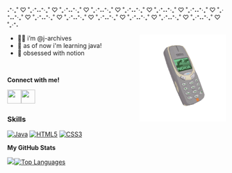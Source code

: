 ˖⁺‧₊˚ ♡ ˚₊‧⁺˖˖⁺‧₊˚ ♡ ˚₊‧⁺˖˖⁺‧₊˚ ♡ ˚₊‧⁺˖˖⁺‧₊˚ ♡ ˚₊‧⁺˖˖⁺‧₊˚ ♡ ˚₊‧⁺˖˖⁺‧₊˚ ♡ ˚₊‧⁺˖˖⁺‧₊˚ ♡ ˚₊‧⁺˖˖⁺‧₊˚ ♡ ˚₊‧⁺˖˖⁺‧₊˚ ♡ ˚₊‧⁺˖˖⁺‧₊˚ ♡ ˚₊‧⁺˖˖⁺‧₊˚ ♡ ˚₊‧⁺˖˖⁺‧₊˚ ♡ ˚₊‧⁺˖˖⁺‧₊˚ ♡ ˚₊‧⁺˖˖⁺‧₊˚ ♡ ˚₊‧⁺˖


<!--gif-->
<p><img align="right" src="https://github.com/j-archives/j-archives/blob/main/nokia.gif" width="200" height="200" /></p>

- 👩‍💻 i’m @j-archives
- 🧠 as of now i'm learning java!
- 📓 obsessed with notion


<br>

<b>Connect with me!</b>
<!-- Socials: Github, Stackoverflow -->
      
<p align="left"><a href="https://www.github.com/j-archives" target="_blank" rel="noreferrer"><img src="https://raw.githubusercontent.com/danielcranney/readme-generator/main/public/icons/socials/github.svg" width="32" height="32"/></a><a href="https://www.stackoverflow.com/users/21041330/j-files?tab=profile" target="_blank" rel="noreferrer"><img src="https://raw.githubusercontent.com/danielcranney/readme-generator/main/public/icons/socials/stackoverflow.svg" width="32" height="32" /></a></p>

### Skills

<p align="left">
<a href="https://www.oracle.com/java/" target="_blank" rel="noreferrer"><img src="https://raw.githubusercontent.com/danielcranney/readme-generator/main/public/icons/skills/java-colored.svg" width="36" height="36" alt="Java" /></a>
<a href="https://developer.mozilla.org/en-US/docs/Glossary/HTML5" target="_blank" rel="noreferrer"><img src="https://raw.githubusercontent.com/danielcranney/readme-generator/main/public/icons/skills/html5-colored.svg" width="36" height="36" alt="HTML5" /></a>
<a href="https://www.w3.org/TR/CSS/#css" target="_blank" rel="noreferrer"><img src="https://raw.githubusercontent.com/danielcranney/readme-generator/main/public/icons/skills/css3-colored.svg" width="36" height="36" alt="CSS3" /></a>
</p>

<b>My GitHub Stats</b>

<a href="http://www.github.com/j-archives"><img src="https://github-readme-streak-stats.herokuapp.com/?user=j-archives&stroke=000000&background=ffffff&ring=0f172a&fire=0f172a&currStreakNum=000000&currStreakLabel=0f172a&sideNums=000000&sideLabels=000000&dates=000000&hide_border=true"/></a><a href="https://github.com/j-archives" align="left"><img src="https://github-readme-stats.vercel.app/api/top-langs/?username=j-archives&langs_count=10&title_color=0f172a&text_color=000000&icon_color=0891b2&bg_color=ffffff&hide_border=true&locale=en&custom_title=Top%20%Languages" alt="Top Languages" /></a>


<!---
j-archives/j-archives is a ✨ special ✨ repository because its `README.md` (this file) appears on your GitHub profile.
You can click the Preview link to take a look at your changes.
--->
